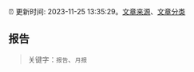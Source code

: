 :alarm_clock: 更新时间: 2023-11-25 13:35:29。[文章来源](/README.md)、[文章分类](/TAGS.md)

## 报告


> 关键字：`报告`、`月报`




